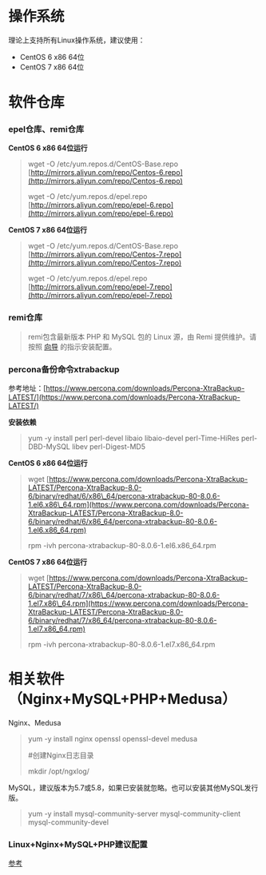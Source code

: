 # 操作系统

理论上支持所有Linux操作系统，建议使用：

* CentOS 6 x86 64位
* CentOS 7 x86 64位

# 软件仓库

### epel仓库、remi仓库

**CentOS 6 x86 64位运行**

> wget -O /etc/yum.repos.d/CentOS-Base.repo [http://mirrors.aliyun.com/repo/Centos-6.repo](http://mirrors.aliyun.com/repo/Centos-6.repo)
>
> wget -O /etc/yum.repos.d/epel.repo [http://mirrors.aliyun.com/repo/epel-6.repo](http://mirrors.aliyun.com/repo/epel-6.repo)

**CentOS 7 x86 64位运行**

> wget -O /etc/yum.repos.d/CentOS-Base.repo [http://mirrors.aliyun.com/repo/Centos-7.repo](http://mirrors.aliyun.com/repo/Centos-7.repo)
>
> wget -O /etc/yum.repos.d/epel.repo [http://mirrors.aliyun.com/repo/epel-7.repo](http://mirrors.aliyun.com/repo/epel-7.repo)

### **remi仓库**

> remi包含最新版本 PHP 和 MySQL 包的 Linux 源，由 Remi 提供维护。请按照 [向导](https://rpms.remirepo.net/wizard/ "向导") 的指示安装配置。

### percona备份命令xtrabackup

参考地址：[https://www.percona.com/downloads/Percona-XtraBackup-LATEST/](https://www.percona.com/downloads/Percona-XtraBackup-LATEST/)

**安装依赖**

> yum -y install perl perl-devel libaio libaio-devel perl-Time-HiRes perl-DBD-MySQL libev perl-Digest-MD5

**CentOS 6 x86 64位运行**

> wget [https://www.percona.com/downloads/Percona-XtraBackup-LATEST/Percona-XtraBackup-8.0-6/binary/redhat/6/x86\_64/percona-xtrabackup-80-8.0.6-1.el6.x86\_64.rpm](https://www.percona.com/downloads/Percona-XtraBackup-LATEST/Percona-XtraBackup-8.0-6/binary/redhat/6/x86_64/percona-xtrabackup-80-8.0.6-1.el6.x86_64.rpm)
>
> rpm -ivh percona-xtrabackup-80-8.0.6-1.el6.x86\_64.rpm

**CentOS 7 x86 64位运行**

> wget [https://www.percona.com/downloads/Percona-XtraBackup-LATEST/Percona-XtraBackup-8.0-6/binary/redhat/7/x86\_64/percona-xtrabackup-80-8.0.6-1.el7.x86\_64.rpm](https://www.percona.com/downloads/Percona-XtraBackup-LATEST/Percona-XtraBackup-8.0-6/binary/redhat/7/x86_64/percona-xtrabackup-80-8.0.6-1.el7.x86_64.rpm)
>
> rpm -ivh percona-xtrabackup-80-8.0.6-1.el7.x86\_64.rpm

# 相关软件（Nginx+MySQL+PHP+Medusa）

Nginx、Medusa

> yum -y install nginx openssl openssl-devel medusa
>
> \#创建Nginx日志目录
>
> mkdir /opt/ngxlog/

MySQL，建议版本为5.7或5.8，如果已安装就忽略。也可以安装其他MySQL发行版。

> yum -y install mysql-community-server mysql-community-client mysql-community-devel

### Linux+Nginx+MySQL+PHP**建议配置**

[参考](https://github.com/yunweibang/bigops-LNMP-config)

